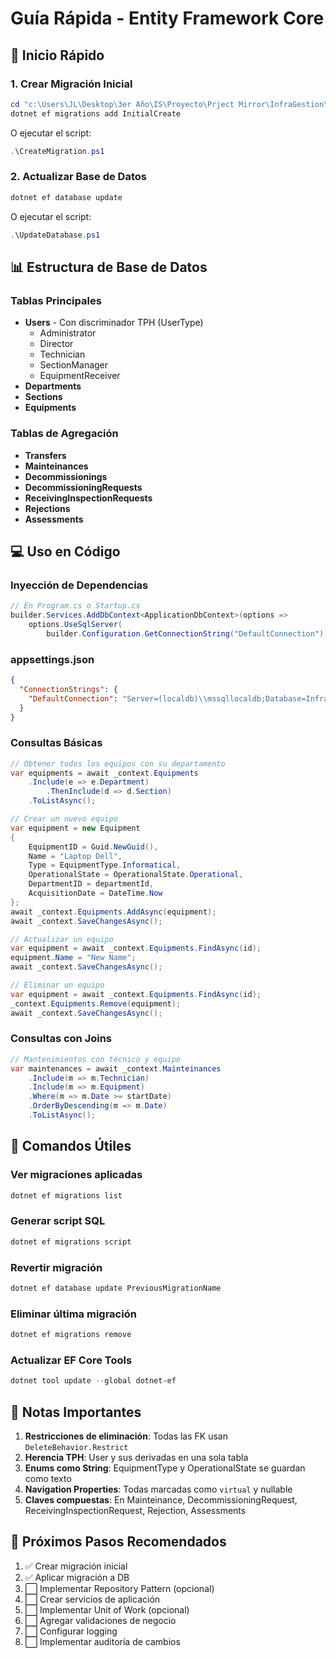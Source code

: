 # Guía Rápida - Entity Framework Core

## 🚀 Inicio Rápido

### 1. Crear Migración Inicial
```powershell
cd "c:\Users\JL\Desktop\3er Año\IS\Proyecto\Prject Mirror\InfraGestion\src\Infrastructure"
dotnet ef migrations add InitialCreate
```

O ejecutar el script:
```powershell
.\CreateMigration.ps1
```

### 2. Actualizar Base de Datos
```powershell
dotnet ef database update
```

O ejecutar el script:
```powershell
.\UpdateDatabase.ps1
```

## 📊 Estructura de Base de Datos

### Tablas Principales
- **Users** - Con discriminador TPH (UserType)
  - Administrator
  - Director
  - Technician
  - SectionManager
  - EquipmentReceiver
- **Departments**
- **Sections**
- **Equipments**

### Tablas de Agregación
- **Transfers**
- **Mainteinances**
- **Decommissionings**
- **DecommissioningRequests**
- **ReceivingInspectionRequests**
- **Rejections**
- **Assessments**

## 💻 Uso en Código

### Inyección de Dependencias
```csharp
// En Program.cs o Startup.cs
builder.Services.AddDbContext<ApplicationDbContext>(options =>
    options.UseSqlServer(
        builder.Configuration.GetConnectionString("DefaultConnection")));
```

### appsettings.json
```json
{
  "ConnectionStrings": {
    "DefaultConnection": "Server=(localdb)\\mssqllocaldb;Database=InfraGestionDb;Trusted_Connection=True;MultipleActiveResultSets=true"
  }
}
```

### Consultas Básicas
```csharp
// Obtener todos los equipos con su departamento
var equipments = await _context.Equipments
    .Include(e => e.Department)
        .ThenInclude(d => d.Section)
    .ToListAsync();

// Crear un nuevo equipo
var equipment = new Equipment
{
    EquipmentID = Guid.NewGuid(),
    Name = "Laptop Dell",
    Type = EquipmentType.Informatical,
    OperationalState = OperationalState.Operational,
    DepartmentID = departmentId,
    AcquisitionDate = DateTime.Now
};
await _context.Equipments.AddAsync(equipment);
await _context.SaveChangesAsync();

// Actualizar un equipo
var equipment = await _context.Equipments.FindAsync(id);
equipment.Name = "New Name";
await _context.SaveChangesAsync();

// Eliminar un equipo
var equipment = await _context.Equipments.FindAsync(id);
_context.Equipments.Remove(equipment);
await _context.SaveChangesAsync();
```

### Consultas con Joins
```csharp
// Mantenimientos con técnico y equipo
var maintenances = await _context.Mainteinances
    .Include(m => m.Technician)
    .Include(m => m.Equipment)
    .Where(m => m.Date >= startDate)
    .OrderByDescending(m => m.Date)
    .ToListAsync();
```

## 🔧 Comandos Útiles

### Ver migraciones aplicadas
```powershell
dotnet ef migrations list
```

### Generar script SQL
```powershell
dotnet ef migrations script
```

### Revertir migración
```powershell
dotnet ef database update PreviousMigrationName
```

### Eliminar última migración
```powershell
dotnet ef migrations remove
```

### Actualizar EF Core Tools
```powershell
dotnet tool update --global dotnet-ef
```

## 📝 Notas Importantes

1. **Restricciones de eliminación**: Todas las FK usan `DeleteBehavior.Restrict`
2. **Herencia TPH**: User y sus derivadas en una sola tabla
3. **Enums como String**: EquipmentType y OperationalState se guardan como texto
4. **Navigation Properties**: Todas marcadas como `virtual` y nullable
5. **Claves compuestas**: En Mainteinance, DecommissioningRequest, ReceivingInspectionRequest, Rejection, Assessments

## 🎯 Próximos Pasos Recomendados

1. ✅ Crear migración inicial
2. ✅ Aplicar migración a DB
3. ⬜ Implementar Repository Pattern (opcional)
4. ⬜ Crear servicios de aplicación
5. ⬜ Implementar Unit of Work (opcional)
6. ⬜ Agregar validaciones de negocio
7. ⬜ Configurar logging
8. ⬜ Implementar auditoría de cambios
